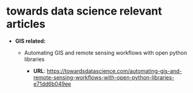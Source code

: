 towards data science relevant articles
====================

* **GIS related:**

    - Automating GIS and remote sensing workflows with open python libraries

        * **URL**: https://towardsdatascience.com/automating-gis-and-remote-sensing-workflows-with-open-python-libraries-e71dd6b049ee